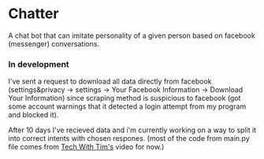 ﻿# Chatter 

A chat bot that can imitate personality of a given person based on facebook (messenger) conversations.

### In development 
I've sent a request to download all data directly from facebook (settings&privacy -> settings -> Your Facebook Information -> Download Your Information) since scraping method is suspicious to facebook (got some account warnings that it detected a login attempt from my program and blocked it).<br>

After 10 days I've recieved data and i'm currently working on a way to split it into correct intents with chosen respones.
(most of the code from main.py file comes from [Tech With Tim's]("https://www.youtube.com/watch?v=PzzHOvpqDYs&list=PLzMcBGfZo4-ndH9FoC4YWHGXG5RZekt-Q&index=3") video for now.)
